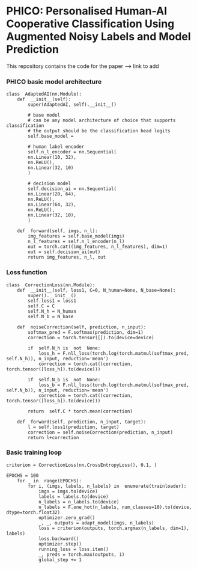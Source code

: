 # PHICO: Personalised Human-AI Cooperative Classification Using Augmented Noisy Labels and Model Prediction

This repository contains the code for the paper --> link to add

### PHICO basic model architecture


	class  AdaptedAI(nn.Module):
		def  __init__(self):
			super(AdaptedAI, self).__init__()
			
			# base model
			# can be any model architecture of choice that supports classification
			# the output should be the classification head logits
			self.base_model = 
			
			# human label encoder
			self.n_l_encoder = nn.Sequential(
			nn.Linear(10, 32),
			nn.ReLU(),
			nn.Linear(32, 10)
			)  
			
			# decision model
			self.decision_ai = nn.Sequential(
			nn.Linear(20, 64),
			nn.ReLU(),
			nn.Linear(64, 32),
			nn.ReLU(),
			nn.Linear(32, 10),
			)
		
		def  forward(self, imgs, n_l):
			img_features = self.base_model(imgs)
			n_l_features = self.n_l_encoder(n_l)
			out = torch.cat((img_features, n_l_features), dim=1)
			out = self.decision_ai(out)
			return img_features, n_l, out


### Loss function

    class  CorrectionLoss(nn.Module):
    	def  __init__(self, loss1, C=0, N_human=None, N_base=None):
    		super().__init__()
    		self.loss1 = loss1
    		self.C = C
    		self.N_h = N_human
    		self.N_b = N_base

		def  noiseCorrection(self, prediction, n_input):
			softmax_pred = F.softmax(prediction, dim=1)
			correction = torch.tensor([]).to(device=device)

			if  self.N_h is  not  None:
				loss_h = F.nll_loss(torch.log(torch.matmul(softmax_pred, self.N_h)), n_input, reduction='mean')
				correction = torch.cat((correction, torch.tensor([loss_h]).to(device)))

			if  self.N_b is  not  None:
				loss_b = F.nll_loss(torch.log(torch.matmul(softmax_pred, self.N_b)), n_input, reduction='mean')
				correction = torch.cat((correction, torch.tensor([loss_b]).to(device)))

			return  self.C * torch.mean(correction)

		def  forward(self, prediction, n_input, target):
			l = self.loss1(prediction, target)
			correction = self.noiseCorrection(prediction, n_input)
			return l+correction



### Basic training loop

    criterion = CorrectionLoss(nn.CrossEntropyLoss(), 0.1, )
    
    EPOCHS = 100
        for _ in  range(EPOCHS):
	        for i, (imgs, labels, n_labels) in  enumerate(trainloader):
		        imgs = imgs.to(device)
		        labels = labels.to(device)
		        n_labels = n_labels.to(device)
		        n_labels = F.one_hot(n_labels, num_classes=10).to(device, dtype=torch.float32)
		        optimizer.zero_grad()
		        _, _, outputs = adapt_model(imgs, n_labels)
		        loss = criterion(outputs, torch.argmax(n_labels, dim=1), labels)
		        loss.backward()
		        optimizer.step()
		        running_loss = loss.item()
		        _, preds = torch.max(outputs, 1)
		        global_step += 1